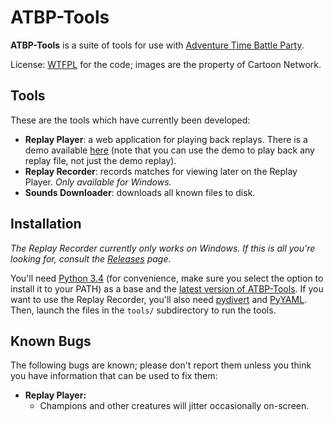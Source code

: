 ATBP-Tools
==========

**ATBP-Tools** is a suite of tools for use with [Adventure Time Battle Party](http://www.cartoonnetwork.com/games/adventuretime/adventure-time-battle-party/).

License: [WTFPL](http://www.wtfpl.net/) for the code; images are the property of Cartoon Network.

Tools
-----

These are the tools which have currently been developed:

* **Replay Player**: a web application for playing back replays. There is a demo available [here](http://lyros.net/atbp/replay_player_demo2/) (note that you can use the demo to play back any replay file, not just the demo replay).
* **Replay Recorder**: records matches for viewing later on the Replay Player. *Only available for Windows.*
* **Sounds Downloader**: downloads all known files to disk.

Installation
------------

*The Replay Recorder currently only works on Windows. If this is all you're looking for, consult the [Releases](https://github.com/Lyrositor/ATBP-Tools/releases) page.*

You'll need [Python 3.4](https://www.python.org/) (for convenience, make sure you select the option to install it to your PATH) as a base and the [latest version of ATBP-Tools](https://github.com/Lyrositor/ATBP-Tools/archive/master.zip). If you want to use the Replay Recorder, you'll also need [pydivert](https://github.com/ffalcinelli/pydivert) and [PyYAML](http://pyyaml.org/wiki/PyYAML). Then, launch the files in the `tools/` subdirectory to run the tools.

Known Bugs
----------

The following bugs are known; please don't report them unless you think you have information that can be used to fix them:

* **Replay Player:**
    * Champions and other creatures will jitter occasionally on-screen.